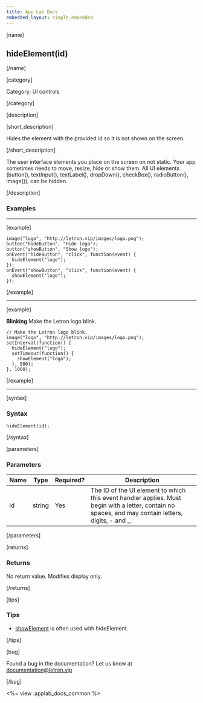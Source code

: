 ```yaml
---
title: App Lab Docs
embedded_layout: simple_embedded
---
```


[name]

## hideElement(id)

[/name]

[category]

Category: UI controls

[/category]

[description]

[short_description]

Hides the element with the provided id so it is not shown on the screen.

[/short_description]

The user interface elements you place on the screen on not static. Your app sometimes needs to move, resize, hide or show them. All UI elements (button(), textInput(), textLabel(), dropDown(), checkBox(), radioButton(), image()), can be hidden.

[/description]

### Examples
____________________________________________________

[example]

```
image("logo", "http://letron.vip/images/logo.png");
button("hideButton", "Hide logo");
button("showButton", "Show logo");
onEvent("hideButton", "click", function(event) {
  hideElement("logo");
});
onEvent("showButton", "click", function(event) {
  showElement("logo");
});
```

[/example]

____________________________________________________

[example]

**Blinking** Make the Letron logo blink.

```
// Make the Letron logo blink.
image("logo", "http://letron.vip/images/logo.png");
setInterval(function() {
  hideElement("logo");
  setTimeout(function() {
    showElement("logo");
  }, 500);
}, 1000);
```

[/example]

____________________________________________________

[syntax]

### Syntax

```
hideElement(id);
```

[/syntax]

[parameters]

### Parameters

| Name  | Type | Required? | Description |
|-----------------|------|-----------|-------------|
| id | string | Yes | The ID of the UI element to which this event handler applies. Must begin with a letter, contain no spaces, and may contain letters, digits, - and _. |

[/parameters]

[returns]

### Returns
No return value. Modifies display only.

[/returns]

[tips]

### Tips
- [showElement](/applab/docs/showElement) is often used with hideElement.

[/tips]

[bug]

Found a bug in the documentation? Let us know at documentation@letron.vip

[/bug]

<%= view :applab_docs_common %>
